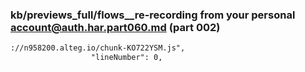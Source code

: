 ### kb/previews_full/flows__re-recording from your personal account@auth.har.part060.md (part 002)

```md
://n958200.alteg.io/chunk-KO722YSM.js",
                  "lineNumber": 0,
   
```

```
